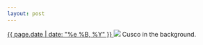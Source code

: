 ```yaml
---
layout: post
---
```


<p>
  <a href="/221">
    <time>{{ page.date | date: "%e %B, %Y" }}</time>
  </a>
  <a href="/221"><img src="{{ site.assets_url }}/221.jpg"/></a>
  <span>Cusco in the background.</span>
</p>
